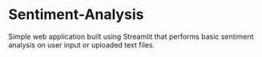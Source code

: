 # Sentiment-Analysis
 Simple web application built using Streamlit that performs basic sentiment analysis on user input or uploaded text files.
